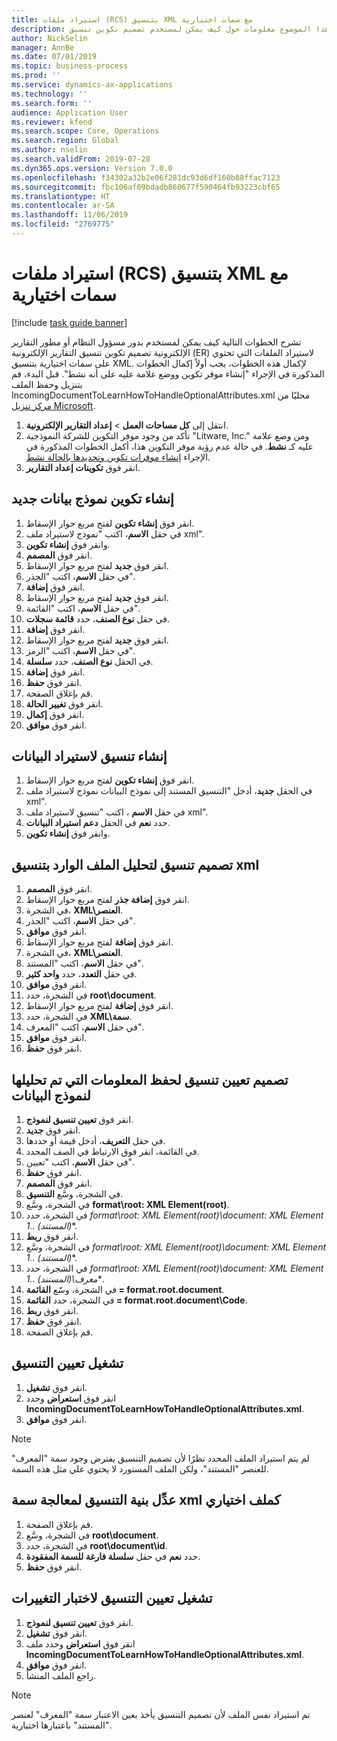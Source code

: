 ```yaml
---
title: استيراد ملفات (RCS) بتنسيق XML مع سمات اختيارية
description: يوفر هذا الموضوع معلومات حول كيف يمكن لمستخدم تصميم تكوين تنسيق ER لاستيراد الملفات بتنسيق XML والذي يحتوي على سمات اختيارية.
author: NickSelin
manager: AnnBe
ms.date: 07/01/2019
ms.topic: business-process
ms.prod: ''
ms.service: dynamics-ax-applications
ms.technology: ''
ms.search.form: ''
audience: Application User
ms.reviewer: kfend
ms.search.scope: Core, Operations
ms.search.region: Global
ms.author: nselin
ms.search.validFrom: 2019-07-28
ms.dyn365.ops.version: Version 7.0.0
ms.openlocfilehash: f34302a32b2e06f281dc93d6df160b88ffac7123
ms.sourcegitcommit: fbc106af09bdadb860677f590464fb93223cbf65
ms.translationtype: HT
ms.contentlocale: ar-SA
ms.lasthandoff: 11/06/2019
ms.locfileid: "2769775"
---
```

# <a name="rcs-import-files-in-xml-format-with-optional-attributes"></a>استيراد ملفات (RCS) بتنسيق XML مع سمات اختيارية

[!include [task guide banner](../../includes/task-guide-banner.md)]

تشرح الخطوات التالية كيف يمكن لمستخدم بدور مسؤول النظام أو مطور التقارير الإلكترونية تصميم تكوين تنسيق التقارير الإلكترونية (ER) لاستيراد الملفات التي تحتوي على سمات اختيارية بتنسيق XML. لإكمال هذه الخطوات، يجب أولاً إكمال الخطوات المذكورة في الإجراء "إنشاء موفر تكوين ووضع علامة عليه على أنه نشط". قبل البدء، قم بتنزيل وحفظ الملف IncomingDocumentToLearnHowToHandleOptionalAttributes.xml محليًا من [مركز تنزيل Microsoft](https://go.microsoft.com/fwlink/?linkid=874684).

1.  انتقل إلى **كل مساحات العمل‬** > **إعداد التقارير الإلكترونية**.
2.  تأكد من وجود موفر التكوين للشركة النموذجية "Litware, Inc." ومن وضع علامة عليه كـ **نشط**. في حالة عدم رؤية موفر التكوين هذا، أكمل الخطوات المذكورة في الإجراء [إنشاء موفرات تكوين وتحديدها بالحالة نشط‬](er-configuration-provider-mark-it-active-2016-11.md).
3.  انقر فوق **تكوينات إعداد التقارير‬**.

## <a name="create-a-new-data-model-configuration"></a>إنشاء تكوين نموذج بيانات جديد
1.  انقر فوق **إنشاء تكوين** لفتح مربع حوار الإسقاط‬.
2.  في حقل **الاسم**، اكتب "نموذج لاستيراد ملف xml".
3.  وانقر فوق **إنشاء تكوين**.
4.  انقر فوق **المصمم**.
5.  انقر فوق **جديد**  لفتح مربع حوار الإسقاط‬.
6.  في حقل **الاسم**، اكتب "الجذر"‬.
7.  انقر فوق **إضافة**.
8.  انقر فوق **جديد**  لفتح مربع حوار الإسقاط‬.
9.  في حقل **الاسم**، اكتب "القائمة"‬.
10. في حقل **نوع الصنف**، حدد **قائمة سجلات**.
11. انقر فوق **إضافة**.
12. انقر فوق **جديد**  لفتح مربع حوار الإسقاط‬.
13. في حقل **الاسم**، اكتب "الرمز".
14. في الحقل **نوع الصنف**، حدد **سلسلة**.
15. انقر فوق **إضافة**.
16. انقر فوق **حفظ**.
17. قم بإغلاق الصفحة.
18. انقر فوق **تغيير الحالة**.
19. انقر فوق **إكمال**.
20. انقر فوق **موافق**.

## <a name="create-a-format-for-data-import"></a>إنشاء تنسيق لاستيراد البيانات
1.  انقر فوق **إنشاء تكوين** لفتح مربع حوار الإسقاط‬.
2.  في الحقل **جديد**، أدخل "التنسيق المستند إلى نموذج البيانات نموذج لاستيراد ملف xml".
3.  في حقل **الاسم** ، اكتب "تنسيق لاستيراد ملف xml".
4.  حدد **نعم** في الحقل **دعم استيراد البيانات**.
5.  وانقر فوق **إنشاء تكوين**.

## <a name="design-a-format-to-parse-incoming-file-in-xml-format"></a>تصميم تنسيق لتحليل الملف الوارد بتنسيق xml
1.  انقر فوق **المصمم**.
2.  انقر فوق **إضافة جذر** لفتح مربع حوار الإسقاط‬.
3.  في الشجرة، **XML\العنصر**.
4.  في حقل **الاسم**، اكتب "الجذر"‬.
5.  انقر فوق **موافق**.
6.  انقر فوق **إضافة** لفتح مربع حوار الإسقاط.
7.  في الشجرة، **XML\العنصر**.
8.  في حقل **الاسم**، اكتب "المستند".
9.  في حقل **التعدد**، حدد **واحد كثير‬**.
10. انقر فوق **موافق**.
11. في الشجرة، حدد **root\document**.
12. انقر فوق **إضافة** لفتح مربع حوار الإسقاط.
13. في الشجرة، حدد **XML\سمة**.
14. في حقل **الاسم**، اكتب "المعرف".
15. انقر فوق **موافق**.
16. انقر فوق **حفظ**.

## <a name="design-a-format-mapping-to-save-parsed-information-to-data-model"></a>تصميم تعيين تنسيق لحفظ المعلومات التي تم تحليلها لنموذج البيانات
1. انقر فوق **تعيين تنسيق لنموذج‬**.
2. انقر فوق **جديد**.
3. في حقل **التعريف**، أدخل قيمة أو حددها.
4. في القائمة، انقر فوق الارتباط في الصف المحدد.
5. في حقل **الاسم**، اكتب "تعيين".
6. انقر فوق **حفظ**.
7. انقر فوق **المصمم**.
8. في الشجرة، وسَّع **التنسيق**.
9. في الشجرة، وسَّع **format\root: XML Element(root)**.
10. في الشجرة، حدد **format\root: XML Element(root)\document: XML Element 1..* (المستند)**.
11. انقر فوق **ربط**.
12. في الشجرة، وسَّع **format\root: XML Element(root)\document: XML Element 1..* (المستند)**.
13. في الشجرة، حدد **format\root: XML Element(root)\document: XML Element 1..* (المستند)\معرف**.
14. في الشجرة، وسّع **القائمة = format.root.document**.
15. في الشجرة، حدد **القائمة = format.root.document\Code**.
16. انقر فوق **ربط**.
17. انقر فوق **حفظ**.
18. قم بإغلاق الصفحة.
 
## <a name="run-format-mapping"></a>تشغيل تعيين التنسيق
1. انقر فوق **تشغيل**.
2. انقر فوق **استعراض** وحدد **IncomingDocumentToLearnHowToHandleOptionalAttributes.xml**.
3. انقر فوق **موافق**.

> [!NOTE]
> لم يتم استيراد الملف المحدد نظرًا لأن تصميم التنسيق يفترض وجود سمة "المعرف" للعنصر "المستند"، ولكن الملف المستورد لا يحتوي علي مثل هذه السمة.

## <a name="modify-format-structure-to-handle-xml-attribute-as-optional"></a>عدِّل بنية التنسيق لمعالجة سمة xml كملف اختياري
1. قم بإغلاق الصفحة.
2. في الشجرة، وسَّع **root\document**.
3. في الشجرة، حدد **root\document\id**.
4. حدد **نعم** في حقل **سلسلة فارغة للسمة المفقودة**.
5. انقر فوق **حفظ**.
 
## <a name="run-format-mapping-to-test-changes"></a>تشغيل تعيين التنسيق لاختبار التغييرات
1. انقر فوق **تعيين تنسيق لنموذج‬**.
2. انقر فوق **تشغيل**.
3. انقر فوق **استعراض** وحدد ملف **IncomingDocumentToLearnHowToHandleOptionalAttributes.xml**.
4. انقر فوق **موافق**.
5. راجع الملف المنشأ. 

> [!NOTE]
> تم استيراد نفس الملف لأن تصميم التنسيق يأخذ بعين الاعتبار سمة "المعرف" لعنصر "المستند" باعتبارها اختيارية.
